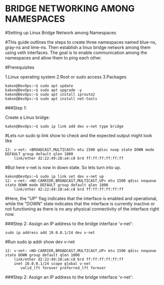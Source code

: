 # BRIDGE NETWORKING AMONG NAMESPACES

#Setting up Linux Bridge Network among Namespaces

#This guide outlines the steps to create three namespaces named blue-ns, gray-ns and lime-ns. Then establish a linux bridge network among them using veth interfaces. The goal is to enable communication among the namespaces and allow them to ping each other.

#Prerequisites

1.Linux operating system
2.Root or sudo access
3.Packages

```
kakon@DevOps:~$ sudo apt update
kakon@DevOps:~$ sudo apt upgrade -y
kakon@DevOps:~$ sudo apt install iproute2
kakon@DevOps:~$ sudo apt install net-tools
```

###Step 1:

Create a Linux bridge:
```
kakon@DevOps:~$ sudo ip link add dev v-net type bridge
```

#Lets run sudo ip link	 show to check and the expected output might look like

```
12: v-net: <BROADCAST,MULTICAST> mtu 1500 qdisc noop state DOWN mode DEFAULT group default qlen 1000
    link/ether d2:22:49:28:a4:c8 brd ff:ff:ff:ff:ff:ff
```

#But here v-net is now in down state. So lets turn into up.

```
kakon@DevOps:~$ sudo ip link set dev v-net up
12: v-net: <NO-CARRIER,BROADCAST,MULTICAST,UP> mtu 1500 qdisc noqueue state DOWN mode DEFAULT group default qlen 1000
    link/ether d2:22:49:28:a4:c8 brd ff:ff:ff:ff:ff:ff
```

#Here, the "UP" flag indicates that the interface is enabled and operational, while the "DOWN" state indicates that the interface is currently inactive or not functioning as there is no any physical connectivity of the interface right now.

###Step 2: Assign an IP address to the bridge interface 'v-net':

```
sudo ip address add 10.0.0.1/24 dev v-net
```

#Run sudo ip addr show dev v-net

```
12: v-net: <NO-CARRIER,BROADCAST,MULTICAST,UP> mtu 1500 qdisc noqueue state DOWN group default qlen 1000
    link/ether d2:22:49:28:a4:c8 brd ff:ff:ff:ff:ff:ff
    inet 10.0.0.1/24 scope global v-net
       valid_lft forever preferred_lft forever
```


###Step 2: Assign an IP address to the bridge interface 'v-net':

